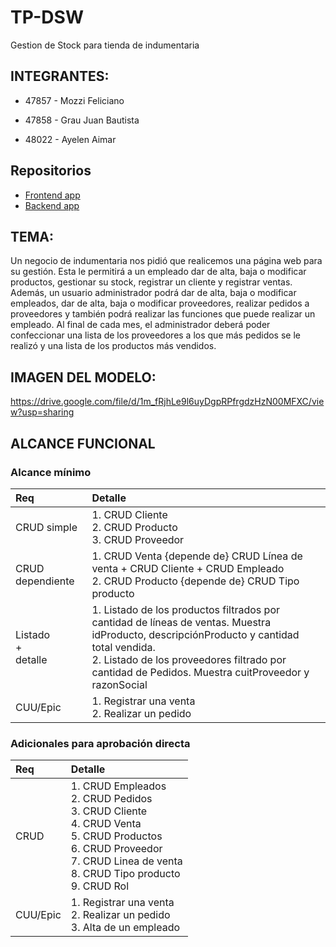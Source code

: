 # TP-DSW
Gestion de Stock para tienda de indumentaria


## INTEGRANTES: 

* 47857 - Mozzi Feliciano

* 47858 - Grau Juan Bautista

* 48022 - Ayelen Aimar

## Repositorios
* [Frontend app]()
* [Backend app]()

## TEMA: 

  Un negocio de indumentaria nos pidió que realicemos una página web para su gestión. Esta le permitirá a un empleado dar de alta, baja o modificar productos, gestionar su stock, registrar un cliente y registrar ventas.
  Además, un usuario administrador podrá dar de alta, baja o modificar empleados, dar de alta, baja o modificar proveedores, realizar pedidos a proveedores y también podrá realizar las funciones que puede realizar un empleado.
  Al final de cada mes, el administrador deberá poder confeccionar una lista de los proveedores a los que más pedidos se le realizó y una lista de los productos más vendidos.


## IMAGEN DEL MODELO:

https://drive.google.com/file/d/1m_fRjhLe9l6uyDgpRPfrgdzHzN00MFXC/view?usp=sharing 

## ALCANCE FUNCIONAL

### Alcance mínimo
|Req|Detalle|
|:-|:-|
|CRUD simple|1. CRUD Cliente<br>2. CRUD Producto<br>3. CRUD Proveedor |
|CRUD dependiente|1. CRUD Venta {depende de} CRUD Línea de venta + CRUD Cliente + CRUD Empleado<br>2. CRUD Producto {depende de} CRUD Tipo producto|
|Listado<br>+<br>detalle| 1. Listado de los productos filtrados por cantidad de líneas de ventas. Muestra idProducto, descripciónProducto y cantidad total vendida.<br> 2. Listado de los proveedores filtrado por cantidad de Pedidos. Muestra cuitProveedor y razonSocial|
|CUU/Epic|1. Registrar una venta<br>2. Realizar un pedido|


### Adicionales para aprobación directa

|Req|Detalle|
|:-|:-|
|CRUD |1. CRUD Empleados<br>2. CRUD Pedidos<br>3. CRUD Cliente<br>4. CRUD Venta<br>5. CRUD Productos<br>6. CRUD Proveedor<br>7. CRUD Linea de venta<br>8. CRUD Tipo producto<br>9. CRUD Rol|
|CUU/Epic|1. Registrar una venta<br>2. Realizar un pedido<br>3. Alta de un empleado|
